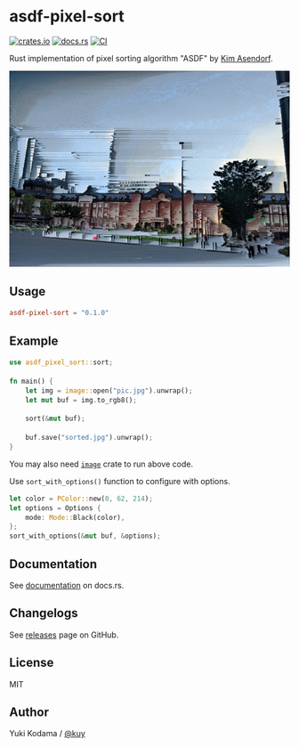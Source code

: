 # asdf-pixel-sort

[![crates.io](https://img.shields.io/crates/v/asdf-pixel-sort.svg)](https://crates.io/crates/asdf-pixel-sort)
[![docs.rs](https://docs.rs/asdf-pixel-sort/badge.svg)](https://docs.rs/asdf-pixel-sort)
[![CI](https://github.com/kuy/asdf-pixel-sort/actions/workflows/ci.yml/badge.svg)](https://github.com/kuy/asdf-pixel-sort/actions/workflows/ci.yml)

Rust implementation of pixel sorting algorithm "ASDF" by [Kim Asendorf](http://kimasendorf.com/).

![sample](./assets/sample.png)

## Usage

```toml
asdf-pixel-sort = "0.1.0"
```

## Example

```rust
use asdf_pixel_sort::sort;

fn main() {
    let img = image::open("pic.jpg").unwrap();
    let mut buf = img.to_rgb8();

    sort(&mut buf);

    buf.save("sorted.jpg").unwrap();
}
```

You may also need [`image`](https://crates.io/crates/image) crate to run above code.

Use `sort_with_options()` function to configure with options.

```rust
let color = PColor::new(0, 62, 214);
let options = Options {
    mode: Mode::Black(color),
};
sort_with_options(&mut buf, &options);
```

## Documentation

See [documentation](https://docs.rs/asdf-pixel-sort) on docs.rs.

## Changelogs

See [releases](https://github.com/kuy/asdf-pixel-sort/releases) page on GitHub.

## License

MIT

## Author

Yuki Kodama / [@kuy](https://twitter.com/kuy)
